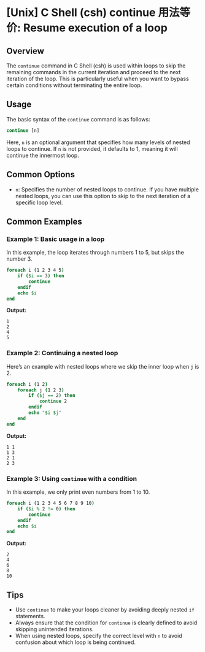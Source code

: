 # [Unix] C Shell (csh) continue 用法等价: Resume execution of a loop

## Overview
The `continue` command in C Shell (csh) is used within loops to skip the remaining commands in the current iteration and proceed to the next iteration of the loop. This is particularly useful when you want to bypass certain conditions without terminating the entire loop.

## Usage
The basic syntax of the `continue` command is as follows:

```csh
continue [n]
```

Here, `n` is an optional argument that specifies how many levels of nested loops to continue. If `n` is not provided, it defaults to 1, meaning it will continue the innermost loop.

## Common Options
- `n`: Specifies the number of nested loops to continue. If you have multiple nested loops, you can use this option to skip to the next iteration of a specific loop level.

## Common Examples

### Example 1: Basic usage in a loop
In this example, the loop iterates through numbers 1 to 5, but skips the number 3.

```csh
foreach i (1 2 3 4 5)
    if ($i == 3) then
        continue
    endif
    echo $i
end
```
**Output:**
```
1
2
4
5
```

### Example 2: Continuing a nested loop
Here’s an example with nested loops where we skip the inner loop when `j` is 2.

```csh
foreach i (1 2)
    foreach j (1 2 3)
        if ($j == 2) then
            continue 2
        endif
        echo "$i $j"
    end
end
```
**Output:**
```
1 1
1 3
2 1
2 3
```

### Example 3: Using `continue` with a condition
In this example, we only print even numbers from 1 to 10.

```csh
foreach i (1 2 3 4 5 6 7 8 9 10)
    if ($i % 2 != 0) then
        continue
    endif
    echo $i
end
```
**Output:**
```
2
4
6
8
10
```

## Tips
- Use `continue` to make your loops cleaner by avoiding deeply nested `if` statements.
- Always ensure that the condition for `continue` is clearly defined to avoid skipping unintended iterations.
- When using nested loops, specify the correct level with `n` to avoid confusion about which loop is being continued.
